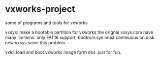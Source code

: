 # vxworks-project
some of programs and tools for vxworks

vxsys: make a bootable partition for vxworks
    the orignal vxsys.com have many limitions: only FAT16 support; bootrom.sys must continuous on disk.
    new vxsys solve this problem.

vxld: load and boot vxworks image form dos.
    just for fun.

